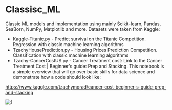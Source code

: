 # Classisc_ML
Classic ML models and implementation using mainly Scikit-learn, Pandas, SeaBorn, NumPy, Matplotlib and more. 
Datasets were taken from Kaggle:
- Kaggle-Titanic.py - Predict survival on the Titanic Competition. Regression with classic machine learning algorithms
- TzachyHousePrediction.py - Housing Prices Prediction Competition. Classification with classic machine learning algorithms
- Tzachy-CancerCostUS.py - Cancer Treatment cost: Link to the Cancer Treatment Cost | Beginner's guide: Prep and Stacking. This notebook is a simple overview that will go over basic skills for data science and demonstrate how a code should look like:

https://www.kaggle.com/tzachymorad/cancer-cost-beginner-s-guide-prep-and-stacking

![1](https://user-images.githubusercontent.com/73366841/110483979-e9ed0e00-80f2-11eb-952a-75d218724d91.jpg)

